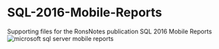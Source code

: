 # SQL-2016-Mobile-Reports
Supporting files for the RonsNotes publication SQL 2016 Mobile Reports
![microsoft sql server mobile reports](https://cloud.githubusercontent.com/assets/20413101/23225673/949fc60a-f8e7-11e6-8666-85d3cf1ae603.png)
